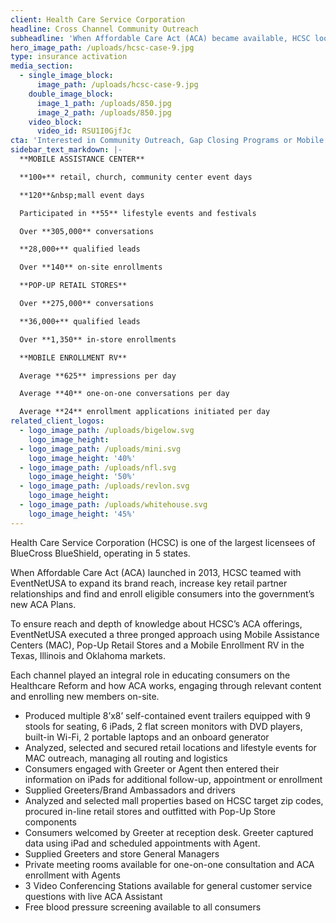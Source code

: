 ```yaml
---
client: Health Care Service Corporation
headline: Cross Channel Community Outreach
subheadline: 'When Affordable Care Act (ACA) became available, HCSC looked to EventNetUSA to produce a turnkey multi-market, multi-channel community outreach program for educating and enrolling consumers.'
hero_image_path: /uploads/hcsc-case-9.jpg
type: insurance activation
media_section:
  - single_image_block:
      image_path: /uploads/hcsc-case-9.jpg
    double_image_block:
      image_1_path: /uploads/850.jpg
      image_2_path: /uploads/850.jpg
    video_block:
      video_id: RSU1I0GjfJc
cta: 'Interested in Community Outreach, Gap Closing Programs or Mobile Enrollment Programs?'
sidebar_text_markdown: |-
  **MOBILE ASSISTANCE CENTER**

  **100+** retail, church, community center event days

  **120**&nbsp;mall event days

  Participated in **55** lifestyle events and festivals

  Over **305,000** conversations

  **28,000+** qualified leads

  Over **140** on-site enrollments

  **POP-UP RETAIL STORES**

  Over **275,000** conversations

  **36,000+** qualified leads

  Over **1,350** in-store enrollments

  **MOBILE ENROLLMENT RV**

  Average **625** impressions per day

  Average **40** one-on-one conversations per day

  Average **24** enrollment applications initiated per day
related_client_logos:
  - logo_image_path: /uploads/bigelow.svg
    logo_image_height:
  - logo_image_path: /uploads/mini.svg
    logo_image_height: '40%'
  - logo_image_path: /uploads/nfl.svg
    logo_image_height: '50%'
  - logo_image_path: /uploads/revlon.svg
    logo_image_height:
  - logo_image_path: /uploads/whitehouse.svg
    logo_image_height: '45%'
---
```



Health Care Service Corporation (HCSC) is one of the largest licensees of BlueCross BlueShield, operating in 5 states.

When Affordable Care Act (ACA) launched in 2013, HCSC teamed with EventNetUSA to expand its brand reach, increase key retail partner relationships and find and enroll eligible consumers into the government’s new ACA Plans.

To ensure reach and depth of knowledge about HCSC’s ACA offerings, EventNetUSA executed a three pronged approach using Mobile Assistance Centers (MAC), Pop-Up Retail Stores and a Mobile Enrollment RV in the Texas, Illinois and Oklahoma markets.

Each channel played an integral role in educating consumers on the Healthcare Reform and how ACA works, engaging through relevant content and enrolling new members on-site.

* Produced multiple 8’x8’ self-contained event trailers equipped with 9 stools for seating, 6 iPads, 2 flat screen monitors with DVD players, built-in Wi-Fi, 2 portable laptops and an onboard generator
* Analyzed, selected and secured retail locations and lifestyle events for MAC outreach, managing all routing and logistics
* Consumers engaged with Greeter or Agent then entered their information on iPads for additional follow-up, appointment or enrollment
* Supplied Greeters/Brand Ambassadors and drivers
* Analyzed and selected mall properties based on HCSC target zip codes, procured in-line retail stores and outfitted with Pop-Up Store components
* Consumers welcomed by Greeter at reception desk. Greeter captured data using iPad and scheduled appointments with Agent.
* Supplied Greeters and store General Managers
* Private meeting rooms available for one-on-one consultation and ACA enrollment with Agents
* 3 Video Conferencing Stations available for general customer service questions with live ACA Assistant
* Free blood pressure screening available to all consumers